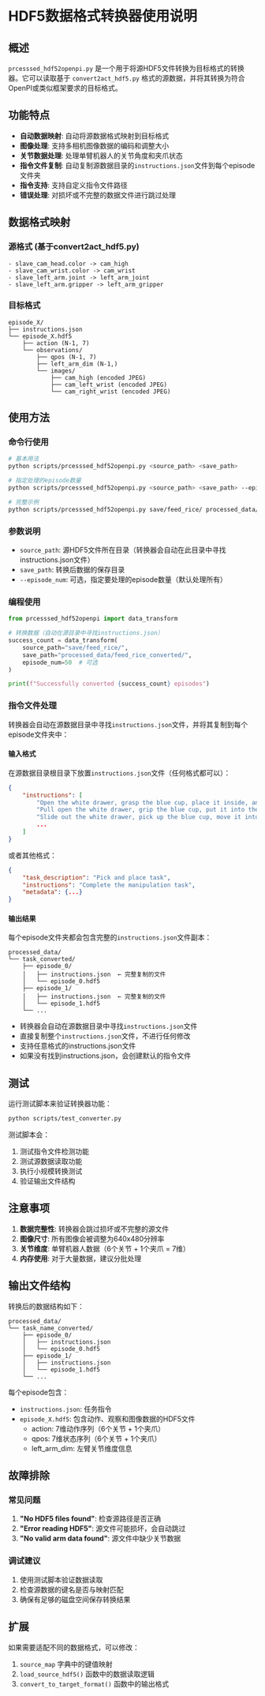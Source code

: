 # HDF5数据格式转换器使用说明

## 概述

`prcesssed_hdf52openpi.py` 是一个用于将源HDF5文件转换为目标格式的转换器。它可以读取基于 `convert2act_hdf5.py` 格式的源数据，并将其转换为符合OpenPI或类似框架要求的目标格式。

## 功能特点

- **自动数据映射**: 自动将源数据格式映射到目标格式
- **图像处理**: 支持多相机图像数据的编码和调整大小
- **关节数据处理**: 处理单臂机器人的关节角度和夹爪状态
- **指令文件复制**: 自动复制源数据目录的`instructions.json`文件到每个episode文件夹
- **指令支持**: 支持自定义指令文件路径
- **错误处理**: 对损坏或不完整的数据文件进行跳过处理

## 数据格式映射

### 源格式 (基于convert2act_hdf5.py)
```
- slave_cam_head.color -> cam_high
- slave_cam_wrist.color -> cam_wrist  
- slave_left_arm.joint -> left_arm_joint
- slave_left_arm.gripper -> left_arm_gripper
```

### 目标格式
```
episode_X/
├── instructions.json
└── episode_X.hdf5
    ├── action (N-1, 7)
    └── observations/
        ├── qpos (N-1, 7)
        ├── left_arm_dim (N-1,)
        └── images/
            ├── cam_high (encoded JPEG)
            ├── cam_left_wrist (encoded JPEG)
            └── cam_right_wrist (encoded JPEG)
```

## 使用方法

### 命令行使用

```bash
# 基本用法
python scripts/prcesssed_hdf52openpi.py <source_path> <save_path>

# 指定处理的episode数量
python scripts/prcesssed_hdf52openpi.py <source_path> <save_path> --episode_num 50

# 完整示例
python scripts/prcesssed_hdf52openpi.py save/feed_rice/ processed_data/feed_rice_converted/ --episode_num 100
```

### 参数说明

- `source_path`: 源HDF5文件所在目录（转换器会自动在此目录中寻找instructions.json文件）
- `save_path`: 转换后数据的保存目录
- `--episode_num`: 可选，指定要处理的episode数量（默认处理所有）

### 编程使用

```python
from prcesssed_hdf52openpi import data_transform

# 转换数据（自动在源目录中寻找instructions.json）
success_count = data_transform(
    source_path="save/feed_rice/",
    save_path="processed_data/feed_rice_converted/",
    episode_num=50  # 可选
)

print(f"Successfully converted {success_count} episodes")
```

### 指令文件处理

转换器会自动在源数据目录中寻找`instructions.json`文件，并将其复制到每个episode文件夹中：

#### 输入格式

在源数据目录根目录下放置`instructions.json`文件（任何格式都可以）：

```json
{
    "instructions": [
        "Open the white drawer, grasp the blue cup, place it inside, and close the drawer.",
        "Pull open the white drawer, grip the blue cup, put it into the drawer, and shut it.",
        "Slide out the white drawer, pick up the blue cup, move it into the drawer, and push the drawer closed.",
        ...
    ]
}
```

或者其他格式：
```json
{
    "task_description": "Pick and place task",
    "instructions": "Complete the manipulation task",
    "metadata": {...}
}
```

#### 输出结果

每个episode文件夹都会包含完整的`instructions.json`文件副本：

```
processed_data/
└── task_converted/
    ├── episode_0/
    │   ├── instructions.json  ← 完整复制的文件
    │   └── episode_0.hdf5
    ├── episode_1/
    │   ├── instructions.json  ← 完整复制的文件
    │   └── episode_1.hdf5
    └── ...
```

- 转换器会自动在源数据目录中寻找`instructions.json`文件
- 直接复制整个`instructions.json`文件，不进行任何修改
- 支持任意格式的instructions.json文件
- 如果没有找到instructions.json，会创建默认的指令文件

## 测试

运行测试脚本来验证转换器功能：

```bash
python scripts/test_converter.py
```

测试脚本会：
1. 测试指令文件检测功能
2. 测试源数据读取功能
3. 执行小规模转换测试
4. 验证输出文件结构

## 注意事项

1. **数据完整性**: 转换器会跳过损坏或不完整的源文件
2. **图像尺寸**: 所有图像会被调整为640x480分辨率
3. **关节维度**: 单臂机器人数据（6个关节 + 1个夹爪 = 7维）
4. **内存使用**: 对于大量数据，建议分批处理

## 输出文件结构

转换后的数据结构如下：

```
processed_data/
└── task_name_converted/
    ├── episode_0/
    │   ├── instructions.json
    │   └── episode_0.hdf5
    ├── episode_1/
    │   ├── instructions.json
    │   └── episode_1.hdf5
    └── ...
```

每个episode包含：
- `instructions.json`: 任务指令
- `episode_X.hdf5`: 包含动作、观察和图像数据的HDF5文件
  - action: 7维动作序列（6个关节 + 1个夹爪）
  - qpos: 7维状态序列（6个关节 + 1个夹爪）
  - left_arm_dim: 左臂关节维度信息

## 故障排除

### 常见问题

1. **"No HDF5 files found"**: 检查源路径是否正确
2. **"Error reading HDF5"**: 源文件可能损坏，会自动跳过
3. **"No valid arm data found"**: 源文件中缺少关节数据

### 调试建议

1. 使用测试脚本验证数据读取
2. 检查源数据的键名是否与映射匹配
3. 确保有足够的磁盘空间保存转换结果

## 扩展

如果需要适配不同的数据格式，可以修改：

1. `source_map` 字典中的键值映射
2. `load_source_hdf5()` 函数中的数据读取逻辑
3. `convert_to_target_format()` 函数中的输出格式
